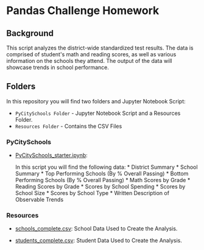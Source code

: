 # Pandas Challenge Homework

## Background

This script analyzes the district-wide standardized test results. The data is comprised of student's math and reading scores, as well as various information on the schools they attend. The output of the data will showcase trends in school performance.

    
## Folders

In this repository you will find two folders and Jupyter Notebook Script:

   * `PyCitySchools Folder` - Jupyter Notebook Script and a Resources Folder. 
   * `Resources Folder` - Contains the CSV Files
   
### PyCitySchools
* [PyCitySchools_starter.ipynb](PyCitySchools/PyCitySchools_starter.ipynb):

    In this script you will find the following data:
        * District Summary
        * School Summary
        * Top Performing Schools (By % Overall Passing)
        * Bottom Performing Schools (By % Overall Passing)
        * Math Scores by Grade
        * Reading Scores by Grade
        * Scores by School Spending
        * Scores by School Size
        * Scores by School Type
        * Written Description of Observable Trends
        
### Resources
* [schools_complete.csv](PyCitySchools/Resources/schools_complete.csv): School Data Used to Create the Analysis. 

* [students_complete.csv](PyCitySchools/Resources/students_complete.csv): Student Data Used to Create the Analysis.


  
